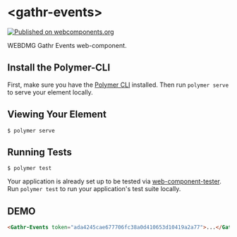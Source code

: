 # \<gathr-events\>
[![Published on webcomponents.org](https://img.shields.io/badge/webcomponents.org-published-blue.svg)](https://www.webcomponents.org/element/owner/my-element)

WEBDMG Gathr Events web-component.

## Install the Polymer-CLI

First, make sure you have the [Polymer CLI](https://www.npmjs.com/package/polymer-cli) installed. Then run `polymer serve` to serve your element locally.

## Viewing Your Element

```
$ polymer serve
```

## Running Tests

```
$ polymer test
```

Your application is already set up to be tested via [web-component-tester](https://github.com/Polymer/web-component-tester). Run `polymer test` to run your application's test suite locally.

## DEMO
<!---
```
<custom-element-demo>
  <template>
    <script src="../webcomponentsjs/webcomponents-lite.js"></script>
    <link rel="import" href="Gathr-Events.html">
    <next-code-block></next-code-block>
  </template>
</custom-element-demo>
```
-->
```html
<Gathr-Events token="ada4245cae677706fc38a0d410653d10419a2a77">...</Gathr-Events>
```